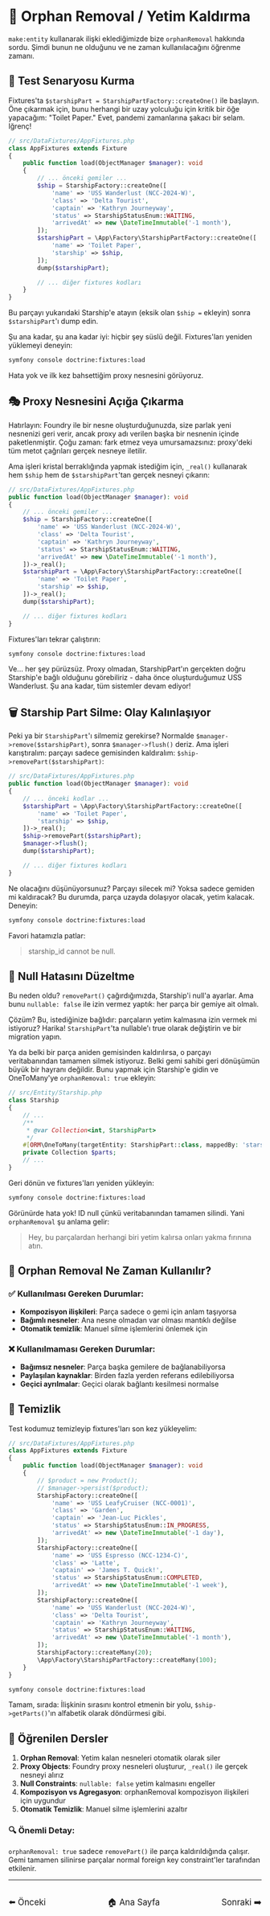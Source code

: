 # 🧹 Orphan Removal / Yetim Kaldırma

`make:entity` kullanarak ilişki eklediğimizde bize `orphanRemoval` hakkında sordu. Şimdi bunun ne olduğunu ve ne zaman kullanılacağını öğrenme zamanı.

## 🧪 Test Senaryosu Kurma

Fixtures'ta `$starshipPart = StarshipPartFactory::createOne()` ile başlayın. Öne çıkarmak için, bunu herhangi bir uzay yolculuğu için kritik bir öğe yapacağım: "Toilet Paper." Evet, pandemi zamanlarına şakacı bir selam. Iğrenç!

```php
// src/DataFixtures/AppFixtures.php
class AppFixtures extends Fixture
{
    public function load(ObjectManager $manager): void
    {
        // ... önceki gemiler ...
        $ship = StarshipFactory::createOne([
            'name' => 'USS Wanderlust (NCC-2024-W)',
            'class' => 'Delta Tourist',
            'captain' => 'Kathryn Journeyway',
            'status' => StarshipStatusEnum::WAITING,
            'arrivedAt' => new \DateTimeImmutable('-1 month'),
        ]);
        $starshipPart = \App\Factory\StarshipPartFactory::createOne([
            'name' => 'Toilet Paper',
            'starship' => $ship,
        ]);
        dump($starshipPart);

        // ... diğer fixtures kodları
    }
}
```

Bu parçayı yukarıdaki Starship'e atayın (eksik olan `$ship =` ekleyin) sonra `$starshipPart`'ı dump edin.

Şu ana kadar, şu ana kadar iyi: hiçbir şey süslü değil. Fixtures'ları yeniden yüklemeyi deneyin:

```bash
symfony console doctrine:fixtures:load
```

Hata yok ve ilk kez bahsettiğim proxy nesnesini görüyoruz.

## 🎭 Proxy Nesnesini Açığa Çıkarma

Hatırlayın: Foundry ile bir nesne oluşturduğunuzda, size parlak yeni nesnenizi geri verir, ancak proxy adı verilen başka bir nesnenin içinde paketlenmiştir. Çoğu zaman: fark etmez veya umursamazsınız: proxy'deki tüm metot çağrıları gerçek nesneye iletilir.

Ama işleri kristal berraklığında yapmak istediğim için, `_real()` kullanarak hem `$ship` hem de `$starshipPart`'tan gerçek nesneyi çıkarın:

```php
// src/DataFixtures/AppFixtures.php
public function load(ObjectManager $manager): void
{
    // ... önceki gemiler ...
    $ship = StarshipFactory::createOne([
        'name' => 'USS Wanderlust (NCC-2024-W)',
        'class' => 'Delta Tourist',
        'captain' => 'Kathryn Journeyway',
        'status' => StarshipStatusEnum::WAITING,
        'arrivedAt' => new \DateTimeImmutable('-1 month'),
    ])->_real();
    $starshipPart = \App\Factory\StarshipPartFactory::createOne([
        'name' => 'Toilet Paper',
        'starship' => $ship,
    ])->_real();
    dump($starshipPart);

    // ... diğer fixtures kodları
}
```

Fixtures'ları tekrar çalıştırın:

```bash
symfony console doctrine:fixtures:load
```

Ve... her şey pürüzsüz. Proxy olmadan, StarshipPart'ın gerçekten doğru Starship'e bağlı olduğunu görebiliriz - daha önce oluşturduğumuz USS Wanderlust. Şu ana kadar, tüm sistemler devam ediyor!

## 🗑️ Starship Part Silme: Olay Kalınlaşıyor

Peki ya bir `StarshipPart`'ı silmemiz gerekirse? Normalde `$manager->remove($starshipPart)`, sonra `$manager->flush()` deriz. Ama işleri karıştıralım: parçayı sadece gemisinden kaldıralım: `$ship->removePart($starshipPart)`:

```php
// src/DataFixtures/AppFixtures.php
public function load(ObjectManager $manager): void
{
    // ... önceki kodlar ...
    $starshipPart = \App\Factory\StarshipPartFactory::createOne([
        'name' => 'Toilet Paper',
        'starship' => $ship,
    ])->_real();
    $ship->removePart($starshipPart);
    $manager->flush();
    dump($starshipPart);

    // ... diğer fixtures kodları
}
```

Ne olacağını düşünüyorsunuz? Parçayı silecek mi? Yoksa sadece gemiden mi kaldıracak? Bu durumda, parça uzayda dolaşıyor olacak, yetim kalacak. Deneyin:

```bash
symfony console doctrine:fixtures:load
```

Favori hatamızla patlar:

> starship_id cannot be null.

## 🔧 Null Hatasını Düzeltme

Bu neden oldu? `removePart()` çağırdığımızda, Starship'i null'a ayarlar. Ama bunu `nullable: false` ile izin vermez yaptık: her parça bir gemiye ait olmalı.

Çözüm? Bu, istediğinize bağlıdır: parçaların yetim kalmasına izin vermek mi istiyoruz? Harika! `StarshipPart`'ta nullable'ı true olarak değiştirin ve bir migration yapın.

Ya da belki bir parça aniden gemisinden kaldırılırsa, o parçayı veritabanından tamamen silmek istiyoruz. Belki gemi sahibi geri dönüşümün büyük bir hayranı değildir. Bunu yapmak için Starship'e gidin ve OneToMany'ye `orphanRemoval: true` ekleyin:

```php
// src/Entity/Starship.php
class Starship
{
    // ...
    /**
     * @var Collection<int, StarshipPart>
     */
    #[ORM\OneToMany(targetEntity: StarshipPart::class, mappedBy: 'starship', orphanRemoval: true)]
    private Collection $parts;
    // ...
}
```

Geri dönün ve fixtures'ları yeniden yükleyin:

```bash
symfony console doctrine:fixtures:load
```

Görünürde hata yok! ID null çünkü veritabanından tamamen silindi. Yani `orphanRemoval` şu anlama gelir:

> Hey, bu parçalardan herhangi biri yetim kalırsa onları yakma fırınına atın.

## 🎯 Orphan Removal Ne Zaman Kullanılır?

### ✅ **Kullanılması Gereken Durumlar:**

-   **Kompozisyon ilişkileri**: Parça sadece o gemi için anlam taşıyorsa
-   **Bağımlı nesneler**: Ana nesne olmadan var olması mantıklı değilse
-   **Otomatik temizlik**: Manuel silme işlemlerini önlemek için

### ❌ **Kullanılmaması Gereken Durumlar:**

-   **Bağımsız nesneler**: Parça başka gemilere de bağlanabiliyorsa
-   **Paylaşılan kaynaklar**: Birden fazla yerden referans edilebiliyorsa
-   **Geçici ayrılmalar**: Geçici olarak bağlantı kesilmesi normalse

## 🧹 Temizlik

Test kodumuz temizleyip fixtures'ları son kez yükleyelim:

```php
// src/DataFixtures/AppFixtures.php
class AppFixtures extends Fixture
{
    public function load(ObjectManager $manager): void
    {
        // $product = new Product();
        // $manager->persist($product);
        StarshipFactory::createOne([
            'name' => 'USS LeafyCruiser (NCC-0001)',
            'class' => 'Garden',
            'captain' => 'Jean-Luc Pickles',
            'status' => StarshipStatusEnum::IN_PROGRESS,
            'arrivedAt' => new \DateTimeImmutable('-1 day'),
        ]);
        StarshipFactory::createOne([
            'name' => 'USS Espresso (NCC-1234-C)',
            'class' => 'Latte',
            'captain' => 'James T. Quick!',
            'status' => StarshipStatusEnum::COMPLETED,
            'arrivedAt' => new \DateTimeImmutable('-1 week'),
        ]);
        StarshipFactory::createOne([
            'name' => 'USS Wanderlust (NCC-2024-W)',
            'class' => 'Delta Tourist',
            'captain' => 'Kathryn Journeyway',
            'status' => StarshipStatusEnum::WAITING,
            'arrivedAt' => new \DateTimeImmutable('-1 month'),
        ]);
        StarshipFactory::createMany(20);
        \App\Factory\StarshipPartFactory::createMany(100);
    }
}
```

```bash
symfony console doctrine:fixtures:load
```

Tamam, sırada: İlişkinin sırasını kontrol etmenin bir yolu, `$ship->getParts()`'ın alfabetik olarak döndürmesi gibi.

## 🎯 Öğrenilen Dersler

1. **Orphan Removal**: Yetim kalan nesneleri otomatik olarak siler
2. **Proxy Objects**: Foundry proxy nesneleri oluşturur, `_real()` ile gerçek nesneyi alırız
3. **Null Constraints**: `nullable: false` yetim kalmasını engeller
4. **Kompozisyon vs Agregasyon**: orphanRemoval kompozisyon ilişkileri için uygundur
5. **Otomatik Temizlik**: Manuel silme işlemlerini azaltır

### 🔍 **Önemli Detay:**

`orphanRemoval: true` sadece `removePart()` ile parça kaldırıldığında çalışır. Gemi tamamen silinirse parçalar normal foreign key constraint'ler tarafından etkilenir.

---

<div style="display: flex; justify-content: space-between; align-items: center; margin-top: 32px;">
    <a href="./6_1_The Two Sides of a Relation Owning vs Inverse.md" title="Önceki" style="text-decoration: none; font-size: 1.2em;">⬅️ Önceki</a>
    <a href="../README.md" title="Ana Sayfa" style="text-decoration: none; font-size: 1.2em;">🏠 Ana Sayfa</a>
    <a href="./9_Pagination.md" title="Sonraki" style="text-decoration: none; font-size: 1.2em;">Sonraki ➡️</a>
</div>
